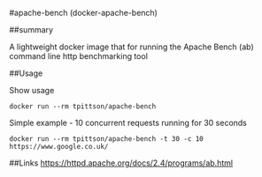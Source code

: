 #apache-bench (docker-apache-bench)

##summary

A lightweight docker image that for running the Apache Bench (ab) command line http benchmarking tool

##Usage

Show usage

```
docker run --rm tpittson/apache-bench
```

Simple example - 10 concurrent requests running for 30 seconds

```
docker run --rm tpittson/apache-bench -t 30 -c 10 https://www.google.co.uk/
```

##Links
https://httpd.apache.org/docs/2.4/programs/ab.html

